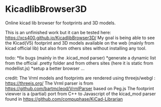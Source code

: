 # KicadlibBrowser3D
Online kicad lib browser for footprints and 3D models.

This is an unfinished work but it can be tested here: https://xcs400.github.io/KicadlibBrowser3D/
My goal is being able to see the Kicad(V5) footprint and 3D models available on the web (mainly from kicad official lib) but also from others sites without installing any tool. 

todo:
*fix bugs (mainly in the .kicad_mod parser)
*generate a dynamic list from the official .pretty folder and from others sites (here it is static from modellist.js)
*setup a better browser
...
 
 
credit: 
The Vrml models and footprints are rendered using threejs/webgl : https://threejs.org/ 
The Vrml parser is from https://github.com/bartmcleod/VrmlParser based on Peg.js
The footprint viewver is a (partial) port from C++ to Javascript of the kicad_mod parser found in  https://github.com/compuphase/KiCad-Librarian

